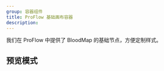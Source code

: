 ```yaml
---
group: 容器组件
title: ProFlow 基础画布容器
description:
---
```


我们在 ProFlow 中提供了 BloodMap 的基础节点，方便定制样式。

## 预览模式

<code src="./demos/ProFlowDemo.tsx"></code>
